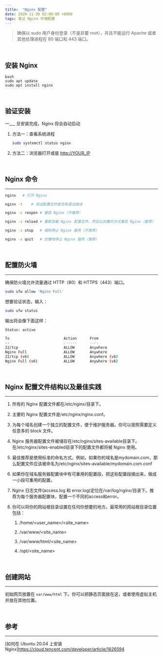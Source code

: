 ```yaml
---
title:  "Nginx 配置"
date: 2020-11-30 02:00:00 +0800
tags: 笔记 Nginx 环境配置
---
```


> 确保以 sudo 用户身份登录（不是非要 root），并且不能运行 Apache 或者其他处理进程在 80 端口和 443 端口。  

<br>

## 安装 Nginx
```___
bash
sudo apt update
sudo apt install nginx
```
<br>

## 验证安装
一___
旦安装完成，Nginx 将会自动启动

1. 方法一：查看系统进程  

    ```bash
    sudo systemctl status nginx
    ```

2. 方法二：浏览器打开<localhost>或是 <http://YOUR_IP>  

<br>

## Nginx 命令
___

```bash
nginx   # 打开 Nginx

nginx -t    # 测试配置文件是否有语法错误

nginx -s reopen # 重启 Nginx（不推荐）

nginx -s reload # 重新加载 Nginx 配置文件，然后以优雅的方式重启 Nginx（推荐）

nginx -s stop   # 强制停止 Nginx 服务（不推荐）

nginx -s quit   # 优雅地停止 Nginx 服务（推荐）
```

<br>

## 配置防火墙
___

确保防火墙允许流量通过 HTTP（80）和 HTTPS（443）端口。  

```bash
sudo ufw allow 'Nginx Full'
```

想要验证状态，输入：  

```bash
sudo ufw status
```

输出将会像下面这样：  

```bash
Status: active

To                         Action      From
--                         ------      ----
22/tcp                     ALLOW       Anywhere
Nginx Full                 ALLOW       Anywhere
22/tcp (v6)                ALLOW       Anywhere (v6)
Nginx Full (v6)            ALLOW       Anywhere (v6)
```

<br>

## Nginx 配置文件结构以及最佳实践
___

1. 所有的 Nginx 配置文件都在/etc/nginx/目录下。  

2. 主要的 Nginx 配置文件是/etc/nginx/nginx.conf。  

3. 为每个域名创建一个独立的配置文件，便于维护服务器。你可以按照需要定义任意多的 block 文件。  


4. Nginx 服务器配置文件被储存在/etc/nginx/sites-available目录下。在/etc/nginx/sites-enabled目录下的配置文件都将被 Nginx 使用。  

5. 最佳推荐是使用标准的命名方式。例如，如果你的域名是mydomain.com，那么配置文件应该被命名为/etc/nginx/sites-available/mydomain.com.conf  


6. 如果你在域名服务器配置块中有可重用的配置段，把这些配置段摘出来，做成一小段可重用的配置。  

7. Nginx 日志文件(access.log 和 error.log)定位在/var/log/nginx/目录下。推荐为每个服务器配置块，配置一个不同的access和error。  

8. 你可以将你的网站根目录设置在任何你想要的地方。最常用的网站根目录位置包括：  

    1. /home/<user_name>/<site_name>  

    2. /var/www/<site_name>  

    3. /var/www/html/<site_name>  

    4. /opt/<site_name>  
    
<br>

## 创建网站
___

初始网页放置在 `var/www/html` 下。你可以把静态页面放在这，或者使用虚拟主机并放在其他位置。  


<br>

## 参考
___

[如何在 Ubuntu 20.04 上安装 Nginx]<https://cloud.tencent.com/developer/article/1626594>
